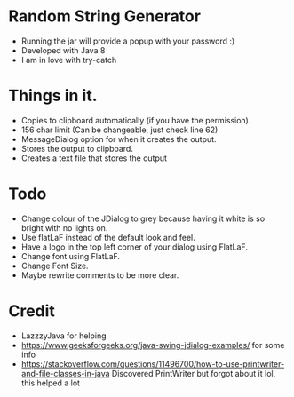 # Random String Generator

- Running the jar will provide a popup with your password :)
- Developed with Java 8
- I am in love with try-catch 

# Things in it.
- Copies to clipboard automatically (if you have the permission).
- 156 char limit (Can be changeable, just check line 62)
- MessageDialog option for when it creates the output.
- Stores the output to clipboard.
- Creates a text file that stores the output 

# Todo
- Change colour of the JDialog to grey because having it white is so bright with no lights on.
- Use flatLaF instead of the default look and feel.
- Have a logo in the top left corner of your dialog using FlatLaF.
- Change font using FlatLaF.
- Change Font Size.
- Maybe rewrite comments to be more clear.

# Credit

- LazzzyJava for helping
- https://www.geeksforgeeks.org/java-swing-jdialog-examples/ for some info
- https://stackoverflow.com/questions/11496700/how-to-use-printwriter-and-file-classes-in-java Discovered PrintWriter but forgot about it lol, this helped a lot